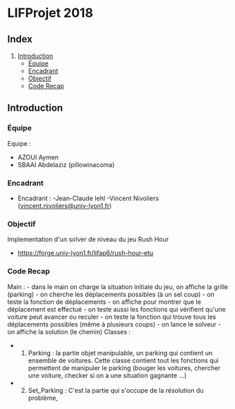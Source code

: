 # LIFProjet 2018

## Index

1. [Introduction](#introduction)
      * [Équipe](#equipe)
      * [Encadrant](#encadrant)
      * [Objectif](#objectif)
      * [Code Recap](#Code)

<a name="introduction"></a>
## Introduction


[//]: # "{{{"

<a name="equipe"></a>
### Équipe

Equipe :
- AZOUI Aymen
- SBAAI Abdelaziz (pillowinacoma)


<a name="encadrant"></a>
### Encadrant

- Encadrant :	-Jean-Claude Iehl
		          -Vincent Nivoliers (vincent.nivoliers@univ-lyon1.fr)

<a name="objectif"></a>
### Objectif

Implementation d'un solver de niveau du jeu Rush Hour
- https://forge.univ-lyon1.fr/lifap6/rush-hour-etu


<a name="Code"></a>
### Code Recap

Main    :
    - dans le main on charge la situation initiale du jeu, on affiche la grille (parking)
    - on cherche les déplacements possibles (à un sel coup)
    - on teste la fonction de déplacements
    - on affiche pour montrer que le déplacement est effectué
    - on teste aussi les fonctions qui vérifient qu'une voiture peut avancer ou reculer
    - on teste la fonction qui trouve tous les déplacements possibles (même à plusieurs coups)
    - on lance le solveur
    - on affiche la solution (le chemin)
Classes :
- 1) Parking : la partie objet manipulable, un parking qui contient un ensemble de voitures.
 Cette classe contient tout les fonctions qui permettent de manipuler le parking (bouger les voitures, chercher une voiture, checker si on a une situation gagnante ...)
- 2) Set_Parking : C'est la partie qui s'occupe de la résolution du problème,


[//]: # "}}}"
